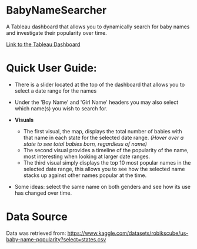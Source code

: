 # BabyNameSearcher
A Tableau dashboard that allows you to dynamically search for baby names and investigate their popularity over time.

[Link to the Tableau Dashboard](https://public.tableau.com/app/profile/braeden.bailey/viz/BabyNamesExplorer/Dashboard1)

# Quick User Guide:

+ There is a slider located at the top of the dashboard that allows you to select a date range for the names
+ Under the 'Boy Name' and 'Girl Name' headers you may also select which name(s) you wish to search for.


+ **Visuals**
  - The first visual, the map, displays the total number of babies with that name in each state for the selected date range. *(Hover over a state to see total babies born, regardless of name)*
  - The second visual provides a timeline of the popularity of the name, most interesting when looking at larger date ranges.
  - The third visual simply displays the top 10 most popular names in the selected date range, this allows you to see how the selected name stacks up against other names popular at the time.

- Some ideas: select the same name on both genders and see how its use has changed over time.



# Data Source

Data was retrieved from: https://www.kaggle.com/datasets/robikscube/us-baby-name-popularity?select=states.csv
